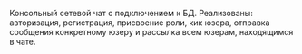 Консольный сетевой чат с подключением к БД. Реализованы: авторизация, регистрация, присвоение роли, кик юзера, отправка сообщения конкретному юзеру и рассылка всем юзерам, находящимся в чате.
